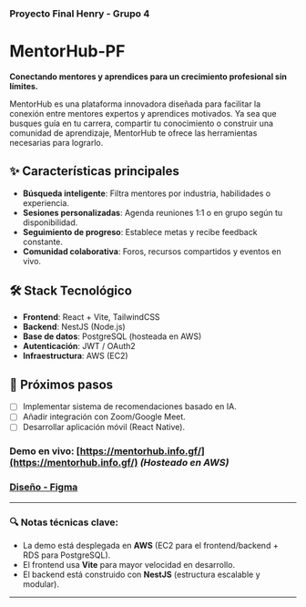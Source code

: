 ### Proyecto Final Henry - Grupo 4
# MentorHub-PF

**Conectando mentores y aprendices para un crecimiento profesional sin límites.**  

MentorHub es una plataforma innovadora diseñada para facilitar la conexión entre mentores expertos y aprendices motivados. Ya sea que busques guía en tu carrera, compartir tu conocimiento o construir una comunidad de aprendizaje, MentorHub te ofrece las herramientas necesarias para lograrlo.  

## ✨ Características principales  
- **Búsqueda inteligente**: Filtra mentores por industria, habilidades o experiencia.  
- **Sesiones personalizadas**: Agenda reuniones 1:1 o en grupo según tu disponibilidad.  
- **Seguimiento de progreso**: Establece metas y recibe feedback constante.  
- **Comunidad colaborativa**: Foros, recursos compartidos y eventos en vivo.  

## 🛠️ Stack Tecnológico  
- **Frontend**: React + Vite, TailwindCSS  
- **Backend**: NestJS (Node.js)  
- **Base de datos**: PostgreSQL (hosteada en AWS)  
- **Autenticación**: JWT / OAuth2  
- **Infraestructura**: AWS (EC2)  

## 📌 Próximos pasos  
- [ ] Implementar sistema de recomendaciones basado en IA.  
- [ ] Añadir integración con Zoom/Google Meet.  
- [ ] Desarrollar aplicación móvil (React Native).  

### **Demo en vivo**: [https://mentorhub.info.gf/](https://mentorhub.info.gf/) *(Hosteado en AWS)*  

### [Diseño - Figma](https://www.figma.com/proto/XsIpZO7YOGE6o5LqV4LBlZ/MentorHub?node-id=791-139&p=f&t=LhdKPoxj6VUns9bq-1&scaling=scale-down&content-scaling=fixed&page-id=0%3A1&starting-point-node-id=791%3A139)

---  

### 🔍 Notas técnicas clave:  
- La demo está desplegada en **AWS** (EC2 para el frontend/backend + RDS para PostgreSQL).  
- El frontend usa **Vite** para mayor velocidad en desarrollo.  
- El backend está construido con **NestJS** (estructura escalable y modular).  

---
